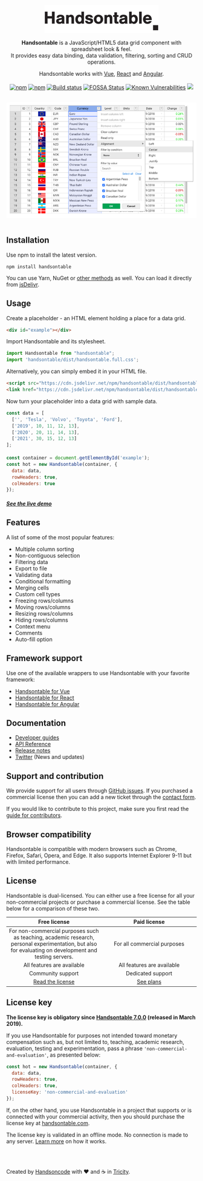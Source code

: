 <div align="center">

[![Handsontable](https://raw.githubusercontent.com/handsontable/static-files/master/Images/Logo/Handsontable/Handsontable-logo-300-74-new.png)](//handsontable.com)

**Handsontable** is a JavaScript/HTML5 data grid component with spreadsheet look & feel. <br>
It provides easy data binding, data validation, filtering, sorting and CRUD operations.

Handsontable works with [Vue](//github.com/handsontable/vue-handsontable-official), [React](//github.com/handsontable/react-handsontable) and [Angular](//github.com/handsontable/angular-handsontable).
<br><br>
[![npm](https://img.shields.io/npm/dt/handsontable.svg)](//npmjs.com/package/handsontable)
[![npm](https://img.shields.io/npm/dm/handsontable.svg)](//npmjs.com/package/handsontable)
[![Build status](https://travis-ci.org/handsontable/handsontable.png?branch=master)](//travis-ci.org/handsontable/handsontable)
[![FOSSA Status](https://app.fossa.io/api/projects/git%2Bgithub.com%2Fhandsontable%2Fhandsontable.svg?type=shield)](https://app.fossa.io/projects/git%2Bgithub.com%2Fhandsontable%2Fhandsontable?ref=badge_shield)
[![Known Vulnerabilities](https://snyk.io/test/github/handsontable/handsontable/badge.svg?targetFile=package.json)](https://snyk.io/test/github/handsontable/handsontable?targetFile=package.json)
[![](https://data.jsdelivr.com/v1/package/npm/handsontable/badge?style=rounded)](https://www.jsdelivr.com/package/npm/handsontable)
</div>

<br>

<div align="center">
<a href="//handsontable.com/examples?headers">
<img src="https://raw.githubusercontent.com/handsontable/static-files/master/Images/Screenshots/handsontable-screenshot-new.png" align="center" alt="Handsontable Screenshot"/>
</a>
</div>

<br>

## Installation

Use npm to install the latest version.
```
npm install handsontable
```

You can use Yarn, NuGet or [other methods](//handsontable.com/download) as well. You can load it directly from [jsDelivr](//www.jsdelivr.com/package/npm/handsontable).

## Usage

Create a placeholder - an HTML element holding a place for a data grid.

```html
<div id="example"></div>
```

Import Handsontable and its stylesheet.
```js
import Handsontable from "handsontable";
import 'handsontable/dist/handsontable.full.css';
```

Alternatively, you can simply embed it in your HTML file.
```html
<script src="https://cdn.jsdelivr.net/npm/handsontable/dist/handsontable.full.min.js"></script>
<link href="https://cdn.jsdelivr.net/npm/handsontable/dist/handsontable.full.min.css" rel="stylesheet">
```

Now turn your placeholder into a data grid with sample data.
```js
const data = [
  ['', 'Tesla', 'Volvo', 'Toyota', 'Ford'],
  ['2019', 10, 11, 12, 13],
  ['2020', 20, 11, 14, 13],
  ['2021', 30, 15, 12, 13]
];

const container = document.getElementById('example');
const hot = new Handsontable(container, {
  data: data,
  rowHeaders: true,
  colHeaders: true
});
```

##### [See the live demo](//handsontable.com/examples)

## Features

A list of some of the most popular features:

- Multiple column sorting
- Non-contiguous selection
- Filtering data
- Export to file
- Validating data
- Conditional formatting
- Merging cells
- Custom cell types
- Freezing rows/columns
- Moving rows/columns
- Resizing rows/columns
- Hiding rows/columns
- Context menu
- Comments
- Auto-fill option

## Framework support

Use one of the available wrappers to use Handsontable with your favorite framework:

- [Handsontable for Vue](//github.com/handsontable/vue-handsontable-official)
- [Handsontable for React](//github.com/handsontable/react-handsontable)
- [Handsontable for Angular](//github.com/handsontable/angular-handsontable)

## Documentation

- [Developer guides](//handsontable.com/docs)
- [API Reference](//handsontable.com/docs/Core.html)
- [Release notes](//handsontable.com/docs/tutorial-release-notes.html)
- [Twitter](//twitter.com/handsontable) (News and updates)

## Support and contribution

We provide support for all users through [GitHub issues](//github.com/handsontable/handsontable/issues). If you purchased a commercial license then you can add a new ticket through the [contact form](//handsontable.com/contact?category=technical_support).

If you would like to contribute to this project, make sure you first read the [guide for contributors](//github.com/handsontable/handsontable/blob/master/CONTRIBUTING.md).

## Browser compatibility

Handsontable is compatible with modern browsers such as Chrome, Firefox, Safari, Opera, and Edge. It also supports Internet Explorer 9-11 but with limited performance.

## License

Handsontable is dual-licensed. You can either use a free license for all your non-commercial projects or purchase a commercial license. See the table below for a comparison of these two.

<table>
  <thead align="center">
    <tr>
      <th width="50%">Free license</th>
      <th width="50%">Paid license</th>
    </tr>    
  </thead>
  <tbody align="center">
    <tr>
      <td>For non-commercial purposes such as teaching, academic research, personal experimentation, but also for evaluating  on development and testing servers.</td>
      <td>For all commercial purposes</td>
    </tr>
    <tr>
      <td>All features are available</td>
      <td>All features are available</td>
    </tr>
    <tr>
      <td>Community support</td>
      <td>Dedicated support</td>
    </tr>    
    <tr>
      <td><a href="//github.com/handsontable/handsontable/blob/master/LICENSE">Read the license</a></td>
      <td><a href="//handsontable.com/pricing">See plans</a></td>
    </tr>
  </tbody>
</table>

## License key

**The license key is obligatory since [Handsontable 7.0.0](//github.com/handsontable/handsontable/tree/7.0.0) (released in March 2019).**

If you use Handsontable for purposes not intended toward monetary compensation such as, but not limited to, teaching, academic research, evaluation, testing and experimentation, pass a phrase `'non-commercial-and-evaluation'`, as presented below:

```js
const hot = new Handsontable(container, {
  data: data,
  rowHeaders: true,
  colHeaders: true,
  licenseKey: 'non-commercial-and-evaluation'
});
```

If, on the other hand, you use Handsontable in a project that supports or is connected with your commercial activity, then you should purchase the license key at [handsontable.com](//handsontable.com/pricing).

The license key is validated in an offline mode.  No connection is made to any server. [Learn more](//handsontable.com/docs/tutorial-license-key.html) on how it works.

<br>
<br>

Created by [Handsoncode](//handsoncode.net) with ❤ and ☕ in [Tricity](//en.wikipedia.org/wiki/Tricity,_Poland).
